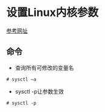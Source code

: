 # 设置Linux内核参数
[参考网址](http://blog.51cto.com/linxucn/740130)

## 命令
- 查询所有可修改的变量名
```
# sysctl –a 
```
- sysctl -p让参数生效
```
# sysctl -p
```